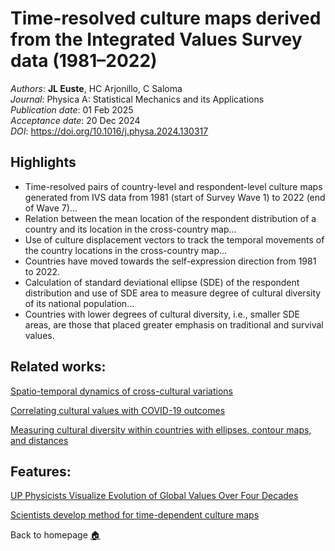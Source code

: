 # Time-resolved culture maps derived from the Integrated Values Survey data (1981–2022)

_Authors_: **JL Euste**, HC Arjonillo, C Saloma <br>
_Journal_: Physica A: Statistical Mechanics and its Applications <br>
_Publication date_: 01 Feb 2025 <br>
_Acceptance date_: 20 Dec 2024 <br>
_DOI_: https://doi.org/10.1016/j.physa.2024.130317 <br>



## Highlights
- Time-resolved pairs of country-level and respondent-level culture maps generated from
IVS data from 1981 (start of Survey Wave 1) to 2022 (end of Wave 7)...
- Relation between the mean location of the respondent distribution of a country and its
location in the cross-country map...
- Use of culture displacement vectors to track the temporal movements of the country
locations in the cross-country map...
- Countries have moved towards the self-expression direction from 1981 to 2022.
- Calculation of standard deviational ellipse (SDE) of the respondent distribution and use of SDE area to measure degree of cultural diversity of its national population...
- Countries with lower degrees of cultural diversity, i.e., smaller SDE areas, are those that
placed greater emphasis on traditional and survival values.

## Related works:
[Spatio-temporal dynamics of cross-cultural variations ](https://proceedings.spp-online.org/article/view/SPP-2018-1B-04)

[Correlating cultural values with COVID-19 outcomes ](https://proceedings.spp-online.org/article/view/SPP-2021-PB-20)

[Measuring cultural diversity within countries with ellipses, contour maps, and distances](https://proceedings.spp-online.org/article/view/SPP-2024-1D-01)

## Features:
[UP Physicists Visualize Evolution of Global Values Over Four Decades](https://science.upd.edu.ph/up-physicists-visualize-evolution-of-global-values-over-four-decades/?fbclid=IwZXh0bgNhZW0CMTAAYnJpZBExUmlmZUt6a2FLQzNwQm5lawEefeoo4geKlvtZ23t4wV93oAl4Ltaf8Se3EbwvbDOV3Z1KambyXHfXx4VF_SQ_aem_U44TRJlqhnANbRxNDOz0ug)

[Scientists develop method for time-dependent culture maps](https://upd.edu.ph/scientists-develop-method-for-time-dependent-culture-maps/)

Back to homepage [🏠](https://github.com/eustejl/)
